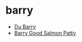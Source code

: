 # barry

 * [Du Barry](../index/d/du-barry-200243.json)
 * [Barry Good Salmon Patty](../index/b/barry-good-salmon-patty.json)
